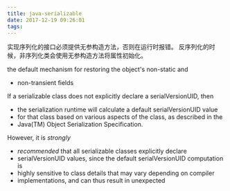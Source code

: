 ```yaml
---
title: java-serializable
date: 2017-12-19 09:26:01
tags:
---
```


实现序列化的接口必须提供无参构造方法，否则在运行时报错。
反序列化的时候，非序列化类会使用无参构造方法将属性初始化。


the default mechanism for restoring the object's non-static and
 * non-transient fields

  If a serializable class does not explicitly declare a serialVersionUID, then
 * the serialization runtime will calculate a default serialVersionUID value 
 * for that class based on various aspects of the class, as described in the
 * Java(TM) Object Serialization Specification.

 However, it is <em>strongly
 * recommended</em> that all serializable classes explicitly declare
 * serialVersionUID values, since the default serialVersionUID computation is
 * highly sensitive to class details that may vary depending on compiler
 * implementations, and can thus result in unexpected
